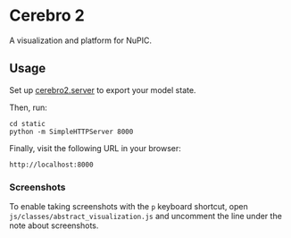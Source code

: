 # Cerebro 2

A visualization and platform for NuPIC.

## Usage

Set up [cerebro2.server](https://github.com/chetan51/nupic.cerebro2.server) to export your model state.

Then, run:

    cd static
    python -m SimpleHTTPServer 8000

Finally, visit the following URL in your browser:

    http://localhost:8000

### Screenshots

To enable taking screenshots with the `p` keyboard shortcut, open `js/classes/abstract_visualization.js` and uncomment the line under the note about screenshots.
